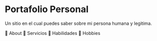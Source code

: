 # Portafolio Personal
Un sitio en el cual puedes saber sobre mi persona humana y legitima.

💬 About  🚀 Servicios 🧬 Habilidades  🗽 Hobbies
